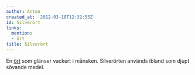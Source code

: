 ```yaml
---
author: Anton
created_at: '2012-03-18T12:32:55Z'
id: Silverört
links:
  mention:
  - ört
title: Silverört
---
```


En [ört] som glänser vackert i månsken. Silverörten används ibland som djupt sövande medel.

  [ört]: ört
